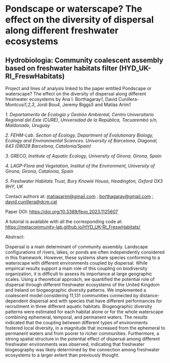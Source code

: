 # Pondscape or waterscape? The effect on the diversity of dispersal along different freshwater ecosystems 
## Hydrobiologia: Community coalescent assembly based on freshwater habitats filter (HYD_UK-RI_FreswHabitats)

Project and lines of analysis linked to the paper entitled Pondscape or waterscape? The effect on the diversity of dispersal along different freshwater ecosystems by Ana I. Borthagaray*1*, David Cunillera-Montcusí*1,2,3*, Jordi Bou*4*, Jeremy Biggs*5* and Matías Arim*1*

*1. Departamento de Ecología y Gestión Ambiental, Centro Universitario Regional del Este (CURE), Universidad de la República, Tacuarembó s/n, Maldonado, Uruguay*

*2. FEHM-Lab. Section of Ecology, Department of Evolutionary Biology, Ecology and Environmental Sciences. University of Barcelona, Diagonal, 643 (08028 Barcelona, Catalonia/Spain)*

*3. GRECO, Institute of Aquatic Ecology, University of Girona, Girona, Spain* 

*4. LAGP-Flora and Vegetation, Institut of the Environment, University of Girona, Girona, Catalonia, Spain*

*5. Freshwater Habitats Trust, Bury Knowle House, Headington, Oxford OX3 9HY, UK*

Contact authors at: matiasarim@gmail.com ; borthagaray@gmail.com ; david.cunillera@dcm.cat

Paper DOI: https://doi.org/10.3389/fevo.2023.1125607

A tutorial is available with all the corresponding code at: https://metacommunity-lab.github.io/HYD_UK-RI_FreswHabitats/

Abstract:

Dispersal is a main determinant of community assembly. Landscape configurations of rivers, lakes, or ponds are often independently considered in this framework. However, these systems share species conforming to a waterscape with different environments coupled by dispersal. While empirical results support a main role of this coupling on biodiversity organization, it is difficult to assess its importance at large geographic scales. Using a theoretical approach, we quantified the potential role of dispersal through different freshwater ecosystems of the United Kingdom and Ireland on biogeographic diversity patterns. We implemented a coalescent model considering 11,131 communities connected by distance-dependent dispersal and with species that have different performances for recruitment in three different aquatic habitats. Biogeographic diversity patterns were estimated for each habitat alone or for the whole waterscape combining ephemeral, temporal, and permanent waters. The results indicated that the coupling between different types of environments fostered local diversity, in a magnitude that increased from the ephemeral to permanent waters and from poorer to richer communities. Furthermore, a strong spatial structure in the potential effect of dispersal among different freshwater environments was observed, indicating that freshwater biogeography was likely determined by the connection among freshwater ecosystems to a larger extent than previously thought.
